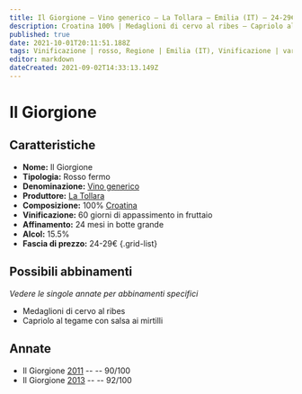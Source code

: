 ```yaml
---
title: Il Giorgione – Vino generico – La Tollara – Emilia (IT) – 24-29€ – 4★-5★
description: Croatina 100% | Medaglioni di cervo al ribes – Capriolo al tegame con salsa ai mirtilli 
published: true
date: 2021-10-01T20:11:51.188Z
tags: Vinificazione | rosso, Regione | Emilia (IT), Vinificazione | varietale, Vinificazione | fermo, Valutazioni | 5 stelle, Vitigni | Croatina, Prezzi | 24-29€, Alimento | cervo, Alimento-dettagli | medaglioni, Aromatizzazione | al ribes, Alimento | capriolo, Cottura | al tegame, Aromatizzazione | con salsa ai mirtilli
editor: markdown
dateCreated: 2021-09-02T14:33:13.149Z
---
```


# Il Giorgione 

## Caratteristiche
- **Nome:** Il Giorgione 
- **Tipologia:** Rosso fermo
- **Denominazione:** [Vino generico](/denominazioni/Italia/Vino-generico)
- **Produttore:** [La Tollara](/produttori/Italia/Emilia/La-Tollara) 
- **Composizione:** 100% [Croatina](/vitigni/Italia/bacca-nera/croatina)
- **Vinificazione:** 60 giorni di appassimento in fruttaio
- **Affinamento:** 24 mesi in botte grande
- **Alcol:** 15.5%
- **Fascia di prezzo:** 24-29€
{.grid-list}

## Possibili abbinamenti
*Vedere le singole annate per abbinamenti specifici*

- Medaglioni di cervo al ribes
- Capriolo al tegame con salsa ai mirtilli 

## Annate
- Il Giorgione [2011](/vini/Italia/Emilia/La-Tollara/Il-Giorgione/2011) -- <span class="star-4"></span> -- 90/100
- Il Giorgione [2013](/vini/Italia/Emilia/La-Tollara/Il-Giorgione/2013) -- <span class="star-5"></span> -- 92/100

